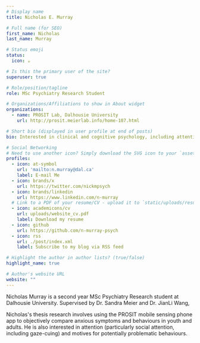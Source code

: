 ```yaml
---
# Display name
title: Nicholas E. Murray

# Full name (for SEO)
first_name: Nicholas
last_name: Murray

# Status emoji
status:
  icon: ☕️

# Is this the primary user of the site?
superuser: true

# Role/position/tagline
role: MSc Psychiatry Research Student

# Organizations/Affiliations to show in About widget
organizations:
  - name: PROSIT Lab, Dalhousie University
    url: http://prosit.meierlab.info/home-107.html

# Short bio (displayed in user profile at end of posts)
bio: Interested in clinical and cognitive psychology, including attention, youth anxiety, and increasingly in motives for problematic behaviour. Currently working on comparing youth and adult anxiety (symptoms and behaviours) with the PROSIT mobile sensing phone app.

# Social Networking
# Need to use another icon? Simply download the SVG icon to your `assets/media/icons/` folder.
profiles:
  - icon: at-symbol
    url: 'mailto:n.murray@dal.ca'
    label: E-mail Me
  - icon: brands/x
    url: https://twitter.com/nickmpsych
  - icon: brands/linkedin
    url: https://www.linkedin.com/n-murray
  # Link to a PDF of your resume/CV - upload it to `static/uploads/resume.pdf`
  - icon: academicons/cv
    url: uploads/website_cv.pdf
    label: Download my resume
  - icon: github
    url: https://github.com/n-murray-psych
  - icon: rss
    url: ./post/index.xml
    label: Subscribe to my blog via RSS feed

# Highlight the author in author lists? (true/false)
highlight_name: true

# Author's website URL
website: ""
---
```


Nicholas Murray is a second year MSc Psychiatry Research student at Dalhousie University. Supervised by Dr. Sandra Meier and Dr. JianLi Wang, 

Nicholas's thesis research involves using the PROSIT mobile sensing phone app to objectively compare anxious symptoms and behaviours in youth and adults. He is also interested in attention (particularly social attention, including gaze-cuing) and motives for potentially problematic behaviours.